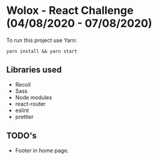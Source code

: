 # Wolox - React Challenge (04/08/2020 - 07/08/2020)

To run this project use Yarn:
```shell script
yarn install && yarn start
```

## Libraries used
- Recoil
- Sass
- Node modules
- react-router
- eslint
- prettier

## TODO's
-  Footer in home page.
